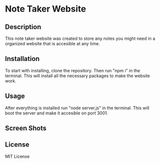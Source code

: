 # Note Taker Website

## Description
This note taker website was created to store any notes you might need in a organized website that is accesible at any time.

## Installation
To start with installing, clone the repository. Then run "npm i" in the terminal. This will install all the necessary packages to make the website work.

## Usage
After everything is installed run "node server.js" in the terminal. This will boot the server and make it accesible on port 3001.

## Screen Shots


## License
MIT License 
